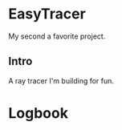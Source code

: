 # EasyTracer

My second a favorite project.   

## Intro

A ray tracer I'm building for fun.


# Logbook
